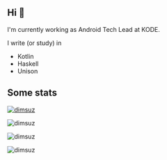 <h2>Hi 👋</h2>

I'm currently working as Android Tech Lead at KODE.

I write (or study) in

- Kotlin
- Haskell
- Unison

<h2>Some stats</h2>

<p><a href="https://twitter.com/dimsuz" target="blank"><img src="https://img.shields.io/twitter/follow/dimsuz?logo=twitter&style=for-the-badge" alt="dimsuz" /></a></p>
<p><img align="center" src="https://github-readme-stats.vercel.app/api?username=dimsuz&show_icons=true&locale=en&include_all_commits=true&count_private=true&line_height=30" alt="dimsuz" /></p>

<p><img align="center" src="https://github-profile-trophy.vercel.app/?username=dimsuz" alt="dimsuz" /></p>
<p><img align="center" src="https://github-readme-streak-stats.herokuapp.com/?user=dimsuz" alt="dimsuz" /></p>

